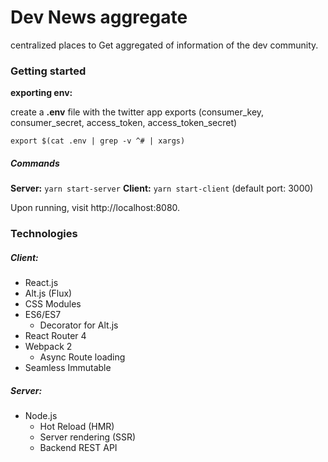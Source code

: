 # Dev News aggregate

centralized places to Get aggregated of information of the dev community.

### Getting started

**exporting env:**

create a **.env** file with the twitter app exports (consumer_key, consumer_secret, access_token, access_token_secret)

```shell
export $(cat .env | grep -v ^# | xargs)
```

##### Commands

**Server:** `yarn start-server`
**Client:** `yarn start-client` (default port: 3000)

Upon running, visit http://localhost:8080.

### Technologies

##### Client:
* React.js
* Alt.js (Flux)
* CSS Modules
* ES6/ES7
  - Decorator for Alt.js
* React Router 4
* Webpack 2
  - Async Route loading
* Seamless Immutable

##### Server:
* Node.js
  - Hot Reload (HMR)
  - Server rendering (SSR)
  - Backend REST API
